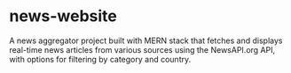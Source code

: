 # news-website
A news aggregator project built with MERN stack that fetches and displays real-time news articles from various sources using the NewsAPI.org API, with options for filtering by category and country.

